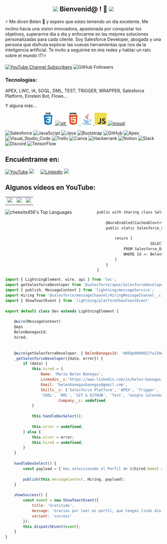  <h2 align="center"><img src="https://cdn.discordapp.com/attachments/1087057271776882721/1109659708530364476/9bce80b5-4776-44fd-be04-e8b1d5315fac-removebg-preview.png" width="15%"> Bienvenid@ ! 👋 <img src="https://cdn.discordapp.com/attachments/1087057271776882721/1109659708530364476/9bce80b5-4776-44fd-be04-e8b1d5315fac-removebg-preview.png" width="15%"></h2>

⚡ Me dicen Belen 👋 y espero que estes teniendo un dia excelente. Me inclino hacia una vision innovadora, apasionada por conquistar los objetivos, superarme dia a dia y enfocarme en las mejores soluciones personalizadas para cada cliente. Soy Salesforce Developer, abogada y una persona que disfruta explorar las nuevas herramientas que nos da la inteligencia artificial. 
Te invito a seguirme en mis redes y hablar un rato sobre el mundo IT!⚡

[![YouTube Channel Subscribers](https://img.shields.io/youtube/channel/subscribers/UCxPD7bsocoAMq8Dj18kmGyQ?style=social)](https://youtube.com/Belenbaneg) 
![GitHub Followers](https://img.shields.io/github/followers/BelenBaneg?style=social)


<h3 align="left">Tecnologías:</h3>
  <p>APEX, LWC, IA, SOQL, DML, TEST, TRIGGER, WRAPPER, Salesforce Platform, Einstein Bot, Flows...</p>
Y alguna más...

<p align="center"> <a href="https://www.w3schools.com/css/" target="_blank" rel="noreferrer"> <img src="https://raw.githubusercontent.com/devicons/devicon/master/icons/css3/css3-original-wordmark.svg" alt="css3" width="40" height="40"/> </a> <a href="https://git-scm.com/" target="_blank" rel="noreferrer"> <img src="https://www.vectorlogo.zone/logos/git-scm/git-scm-icon.svg" alt="git" width="40" height="40"/> </a> <a href="https://www.w3.org/html/" target="_blank" rel="noreferrer"> <img src="https://raw.githubusercontent.com/devicons/devicon/master/icons/html5/html5-original-wordmark.svg" alt="html5" width="40" height="40"/> </a> <a href="https://www.java.com" target="_blank" rel="noreferrer"> <img src="https://raw.githubusercontent.com/devicons/devicon/master/icons/java/java-original.svg" alt="java" width="40" height="40"/> </a> <a href="https://developer.mozilla.org/en-US/docs/Web/JavaScript" target="_blank" rel="noreferrer"> <img src="https://raw.githubusercontent.com/devicons/devicon/master/icons/javascript/javascript-original.svg" alt="javascript" width="40" height="40"/> </a> <a href="https://www.microsoft.com/en-us/sql-server" target="_blank" rel="noreferrer"> <img src="https://www.svgrepo.com/show/303229/microsoft-sql-server-logo.svg" alt="mssql" width="40" height="40"/> </a> 

![Salesforce](https://img.shields.io/badge/Salesforce-00A1E0?style=for-the-badge&logo=Salesforce&logoColor=white)
![JavaScript](https://img.shields.io/badge/JavaScript-323330?style=for-the-badge&logo=javascript&logoColor=F7DF1E)
![Java](https://img.shields.io/badge/Java-orange?style=flat-square&logo=java)
![Bootstrap](https://img.shields.io/badge/-Bootstrap-563D7C?style=flat-square&logo=bootstrap)
![GitHub](https://img.shields.io/badge/GitHub-100000?style=for-the-badge&logo=github&logoColor=white)
![Apex](https://img.shields.io/badge/Apex-green?style=flat-square&logo=Apex)
![Visual_Studio_Code](https://img.shields.io/badge/Visual_Studio_Code-0078D4?style=for-the-badge&logo=visual%20studio%20code&logoColor=white)
![Trello](https://img.shields.io/badge/Trello-0052CC?style=for-the-badge&logo=trello&logoColor=white)
![Canva](https://img.shields.io/badge/Canva-%2300C4CC.svg?&style=for-the-badge&logo=Canva&logoColor=white)
![Hackerrank](https://img.shields.io/badge/-Hackerrank-2EC866?style=for-the-badge&logo=HackerRank&logoColor=white)
![Notion](https://img.shields.io/badge/Notion-000000?style=for-the-badge&logo=notion&logoColor=white)
![Slack](https://img.shields.io/badge/Slack-4A154B?style=for-the-badge&logo=slack&logoColor=white)
![Discord](https://img.shields.io/badge/Discord-7289DA?style=for-the-badge&logo=discord&logoColor=white)
![TensorFlow](https://img.shields.io/badge/TensorFlow-FF6F00?style=for-the-badge&logo=tensorflow&logoColor=white)
  
</p>

## Encuéntrame en:

<p align="center" align='right'>
  
[![YouTube](https://img.shields.io/badge/YouTube-BelenBaneg-FF0000?style=for-the-badge&logo=youtube&logoColor=white&labelColor=101010)](https://www.youtube.com/@Belenbaneg/videos)
<a href="[mailto:belenbanegasbanegas@gmail.com?subject=Hello%20Brian,%20From%20Github](https://trailblazer.me/id/bbanegas)"><img src="https://img.shields.io/badge/TrailHead-00A1E0.svg?&style=for-the-badge&logo=Salesforce&logoColor=white" /></a>&nbsp;&nbsp;&nbsp;&nbsp;
[![LinkedIn](https://img.shields.io/badge/LinkedIn-Belen_Banegas-0077B5?style=for-the-badge&logo=linkedin&logoColor=white&labelColor=101010)](https://www.linkedin.com/in/belen-banegas-a33830a7/)
<a href="mailto:belenbanegasbanegas@gmail.com?subject=Hello%20Brian,%20From%20Github"><img src="https://img.shields.io/badge/gmail-%23D14836.svg?&style=for-the-badge&logo=gmail&logoColor=white" /></a>&nbsp;&nbsp;&nbsp;&nbsp;
</p>

## Algunos vídeos en YouTube:

<table style="width:50%">
<tr>
<td>
<a href="https://www.youtube.com/watch?v=Ktlk5AVDtMU">
<img src="https://cdn.discordapp.com/attachments/1087057271776882721/1112551997904785509/Ciber.png" width="295">
</a>
</td>
<td>
<a href="url">
<img src="https://cdn.discordapp.com/attachments/1087057271776882721/1109602138713231380/Red_Colorful_Tips_Youtube_Thumbnail_1.png" width="295">
</a>
</td>
<td>
<a href="https://www.youtube.com/watch?v=y6wiDI8GWCM">
<img src="https://cdn.discordapp.com/attachments/1087057271776882721/1112552022919622696/Clase_de_repaso.png" width="295">
</a>
</td>
</table>


<img src="https://cheesits456-readme-stats.vercel.app/api/top-langs?username=belenbaneg&layout=compact&card_width=275&theme=github_dark&langs_count=10&hide=c,meson,makefile,m4&exclude_repo=github-readme-stats,BitJanitor,github-activity-readme,fancy-git,challengeBot" alt="cheesits456's Top Languages" align="left" width="295">

```cls
public with sharing class SalesforceDeveloper {

    @AuraEnabled(Cacheable=true)
    public static Salesforce_Developer__c getSalesforceDeveloper(Id BelenBanegasId) {

		return [
                        SELECT Name, Linkedin__c, Email, Skills__c, Company__c
			FROM Salesforce_Developer__c
			WHERE Id =: BelenBanegasId
        ]
    }
}
```

```js
import { LightningElement, wire, api } from 'lwc';
import getSalesforceDeveloper from '@salesforce/apex/SalesforceDeveloper.getSalesforceDeveloper';
import { publish, MessageContext } from 'lightning/messageService';
import Hiring from '@salesforce/messageChannel/HiringMessageChannel__c';
import { ShowToastEvent } from 'lightning/platformShowToastEvent'

export default class Dev extends LightningElement {
	
	@wire(MessageContext)
	@api
	BelenBanegasId;
	hired;
	

	@wire(getSalesforceDeveloper, { BelenBanegasId: '005Dp000002JTwJIAW' })
	_getSalesforceDeveloper({data, error}) {
		if (data) {
			this.hired = {
				Name: 'María Belen Banegas',
				Linkedin__c:'https://www.linkedin.com/in/belen-banegas-a33830a7/',
				Email: 'belenbanegasbanegas@gmail.com',
				Skills__c: ['Salesforce Platform', 'APEX', 'Trigger', 'LWC', 'Flow', 
				'SOQL', 'DML', 'GIT & GITHUB', 'Test', 'Google Calendar', 'Notion', 'Trello', 'Prompt Engineering', 'Other'],
		                Company__c: undefined	
			}

			this.handleDevSelect();

			this.error = undefined;
		} else {
			this.error = error;
			this.hired = undefined;
		}
	}
	
	handleDevSelect() {
        const payload = {`Has seleccionado el Perfil de ${hired.Name} como su Salesforce Developer` };

        publish(this.messageContext, Hiring, payload);
    }

	showSuccess() {
        const event = new ShowToastEvent({
            title: 'Gratitude',
            message: 'Gracias por leer mi perfil, que tengas lindo día!',
            variant: 'success'
        });
        this.dispatchEvent(event);
    }
}
```




